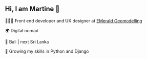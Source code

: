 ## Hi, I am Martine 🦋

👩🏽‍💻 Front end developer and UX designer at [EMerald Geomodelling](https://www.emerald-geomodelling.com/)

🌍 Digital nomad 

📍 Bali | next Sri Lanka

🌱 Growing my skills in Python and Django 


<!--
**martineho/martineho** is a ✨ _special_ ✨ repository because its `README.md` (this file) appears on your GitHub profile.

Here are some ideas to get you started:

- 🔭 I’m currently working on ...
- 🌱 I’m currently learning ...
- 👯 I’m looking to collaborate on ...
- 🤔 I’m looking for help with ...
- 💬 Ask me about ...
- 📫 How to reach me: ...
- 😄 Pronouns: ...
- ⚡ Fun fact: ...
-->
